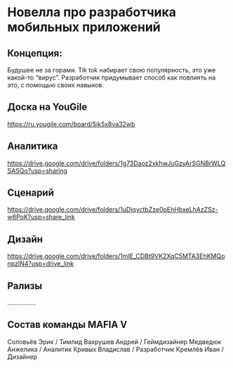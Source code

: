 # Новелла про разработчика мобильных приложений

## Концепция:
Будушее не за горами. Tik tok набирает свою популярность, это уже какой-то “вирус”. Разработчик придумывает способ как повлиять на это, с помощью своих навыков.

## Доска на YouGile 
https://ru.yougile.com/board/5ik5x8va32wb

## Аналитика 
https://drive.google.com/drive/folders/1g73Daoz2xkhwJuGzyArSGNBrWLQSASQo?usp=sharing

## Сценарий 
https://drive.google.com/drive/folders/1uDjqyctbZze0pEhHbxeLhAzZSz-w6PoK?usp=share_link

## Дизайн
https://drive.google.com/drive/folders/1mlE_CDBt9VK2XqC5MTA3EhKMQonpzIN4?usp=drive_link

## Рализы 
................

## Состав команды MAFIA V
Соловьёв Эрик / Тимлид
Вахрушев Андрей / Геймдизайнер
Медведюк Анжелика / Аналитик
Кривых Владислав / Разработчик
Кремлёв Иван / Дизайнер


